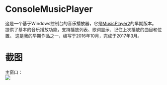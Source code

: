 # ConsoleMusicPlayer
这是一个基于Windows控制台的音乐播放器，它是[MusicPlayer2](https://github.com/zhongyang219/MusicPlayer2)的早期版本。
提供了基本的音乐播放功能，支持播放列表、歌词显示、记住上次播放的曲目和位置。
这是我的早期作品之一，编写于2016年10月，完成于2017年3月。
# 截图
主窗口：<br>
![](https://github.com/zhongyang219/ConsoleMusicPlayer/raw/master/Screenshots/Main_window.png)<br>

